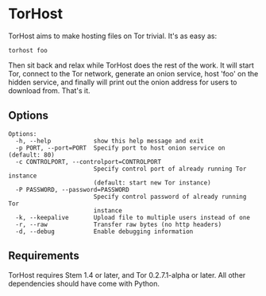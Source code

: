 TorHost
=======

TorHost aims to make hosting files on Tor trivial. It's as easy as:

    torhost foo

Then sit back and relax while TorHost does the rest of the work. It will start Tor, connect to the Tor network, generate an onion service, host 'foo' on the hidden service, and finally will print out the onion address for users to download from. That's it.

Options
-------

    Options:
      -h, --help            show this help message and exit
      -p PORT, --port=PORT  Specify port to host onion service on (default: 80)
      -c CONTROLPORT, --controlport=CONTROLPORT  
                            Specify control port of already running Tor instance
                            (default: start new Tor instance)
      -P PASSWORD, --password=PASSWORD
                            Specify control password of already running Tor
                            instance
      -k, --keepalive       Upload file to multiple users instead of one
      -r, --raw             Transfer raw bytes (no http headers)
      -d, --debug           Enable debugging information

Requirements
------------

TorHost requires Stem 1.4 or later, and Tor 0.2.7.1-alpha or later. All other dependencies should have come with Python.
